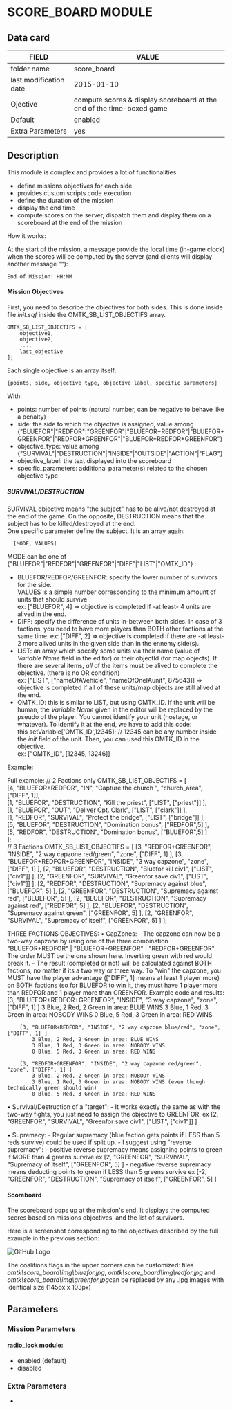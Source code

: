# SCORE_BOARD MODULE

## Data card

| FIELD                   | VALUE
|-------------------------|-------------
| folder name             | score_board
| last modification date  | 2015-01-10
| Ojective                | compute scores & display scoreboard at the end of the time-boxed game
| Default                 | enabled
| Extra Parameters        | yes

## Description

This module is complex and provides a lot of functionalities:

* define missions objectives for each side
* provides custom scripts code execution
* define the duration of the mission
* display the end time
* compute scores on the server, dispatch them and display them on a scoreboard at the end of the mission

How it works:

At the start of the mission, a message provide the local time (in-game clock) when the scores will be computed by the server (and clients will display another message ""):

    End of Mission: HH:MM


#### Mission Objectives

First, you need to describe the objectives for both sides. This is done inside file *init.sqf* inside the OMTK_SB_LIST_OBJECTIFS array. 

    OMTK_SB_LIST_OBJECTIFS = [  
	    objective1,  
	    objective2,  
	    ...,  
	    last_objective
    ];  

Each single objective is an array itself:

    [points, side, objective_type, objective_label, specific_parameters]  

With:

* points: number of points (natural number, can be negative to behave like a penalty)
* side: the side to which the objective is assigned, value among {"BLUEFOR"|"REDFOR"|"GREENFOR"|"BLUEFOR+REDFOR"|"BLUEFOR+GREENFOR"|"REDFOR+GREENFOR"|"BLUEFOR+REDFOR+GREENFOR"}
* objective_type: value among {"SURVIVAL"|"DESTRUCTION"|"INSIDE"|"OUTSIDE"|"ACTION"|"FLAG"}
* objective_label: the text displayed into the scoreboard
* specific_parameters: additional parameter(s) related to the chosen objective type

##### SURVIVAL/DESTRUCTION

SURVIVAL objective means "the subject" has to be alive/not destroyed at the end of the game. On the opposite, DESTRUCTION means that the subject has to be killed/destroyed at the end.  
One specific parameter define the subject. It is an array again:  

      [MODE, VALUES]

MODE can be one of {"BLUEFOR"|"REDFOR"|"GREENFOR"|"DIFF"|"LIST"|"OMTK_ID"} :

* BLUEFOR/REDFOR/GREENFOR: specify the lower number of survivors for the side.  
VALUES is a simple number corresponding to the minimum amount of units that should survive  
ex: ["BLUEFOR", 4] => objective is completed if -at least- 4 units are alived in the end.
* DIFF: specify the difference of units in-between both sides. In case of 3 factions, you need to have more players than BOTH other factions at the same time.
ex: ["DIFF", 2] => objective is completed if there are -at least- 2 more alived units in the given side than in the ennemy side(s).
* LIST: an array which specify some units via their name (value of *Variable Name* field in the editor) or their objectId (for map objects). If there are several items, *all* of the items must be alived to complete the objective. (there is no OR condition)  
ex: ["LIST", ["nameOfAVehicle", "nameOfOneIAunit", 875643]] => objective is completed if all of these units/map objects are still alived at the end.
* OMTK_ID: this is similar to LIST, but using OMTK_ID. If the unit will be human, the *Variable Name* given in the editor will be replaced by the pseudo of the player. You cannot identify your unit (hostage, or whatever). To identify it at the end, we have to add this code:  
      this setVariable['OMTK_ID',12345]; // 12345 can be any number
inside the *init* field of the unit. Then, you can used this OMTK_ID in the objective.  
ex: ["OMTK_ID", [12345, 13246]]

Example:



Full example: 
	// 2 Factions only
    OMTK_SB_LIST_OBJECTIFS = [  
	    [4, "BLUEFOR+REDFOR", "IN", "Capture the church ", "church_area", ["DIFF", 1]],  
	    [1, "BLUEFOR", "DESTRUCTION", "Kill the priest", ["LIST", ["priest"]] ],  
	    [1, "BLUEFOR", "OUT", "Deliver Cpt. Clark", ["LIST", ["clark"]] ],  
	    [1, "REDFOR", "SURVIVAL", "Protect the bridge", ["LIST", ["bridge"]] ],  
	    [5, "BLUEFOR", "DESTRUCTION", "Domination bonus", ["REDFOR",5] ],  
	    [5, "REDFOR", "DESTRUCTION", "Domination bonus", ["BLUEFOR",5] ]  
    ];  
	// 3 Factions
	OMTK_SB_LIST_OBJECTIFS = [
		[3, "REDFOR+GREENFOR", "INSIDE", "2 way capzone red/green", "zone", ["DIFF", 1] ],
		[3, "BLUEFOR+REDFOR+GREENFOR", "INSIDE", "3 way capzone", "zone", ["DIFF", 1] ],
		[2, "BLUEFOR", "DESTRUCTION", "Bluefor kill civ1", ["LIST", ["civ1"]]  ],
		[2, "GREENFOR", "SURVIVAL", "Greenfor save civ1", ["LIST", ["civ1"]] ],
		[2, "REDFOR", "DESTRUCTION", "Supremacy against blue", ["BLUEFOR", 5] ],
		[2, "GREENFOR", "DESTRUCTION", "Supremacy against red", ["BLUEFOR", 5] ],
		[2, "BLUEFOR",  "DESTRUCTION",  "Supremacy against red", ["REDFOR", 5] ],
		[2, "BLUEFOR",  "DESTRUCTION",  "Supremacy against green", ["GREENFOR", 5] ],
		[2, "GREENFOR", "SURVIVAL", "Supremacy of itself", ["GREENFOR", 5] ]
	];
	
THREE FACTIONS OBJECTIVES:
• CapZones:
	- The capzone can now be a two-way capzone by using one of the three combination "BLUEFOR+REDFOR" | "BLUEFOR+GREENFOR" | "REDFOR+GREENFOR". The order MUST be the one shown here. Inverting green with red would break it.
	- The result (completed or not) will be calculated against BOTH factions, no matter if its a two way or three way. To "win" the capzone, you MUST have the player advantage (["DIFF", 1] means at least 1 player more) on BOTH factions (so for BLUEFOR to win it, they must have 1 player more than REDFOR and 1 player more than GREENFOR.
	Example code and results:
		[3, "BLUEFOR+REDFOR+GREENFOR", "INSIDE", "3 way capzone", "zone", ["DIFF", 1] ]
			3 Blue, 2 Red, 2 Green in area: BLUE WINS
			3 Blue, 1 Red, 3 Green in area: NOBODY WINS
			0 Blue, 5 Red, 3 Green in area: RED WINS
			
		[3, "BLUEFOR+REDFOR", "INSIDE", "2 way capzone blue/red", "zone", ["DIFF", 1] ]
			3 Blue, 2 Red, 2 Green in area: BLUE WINS
			3 Blue, 1 Red, 3 Green in area: NOBODY WINS
			0 Blue, 5 Red, 3 Green in area: RED WINS
			
		[3, "REDFOR+GREENFOR", "INSIDE", "2 way capzone red/green", "zone", ["DIFF", 1] ]
			3 Blue, 2 Red, 2 Green in area: NOBODY WINS
			3 Blue, 1 Red, 3 Green in area: NOBODY WINS (even though technically green should win)
			0 Blue, 5 Red, 3 Green in area: RED WINS
				
• Survival/Destruction of a "target":
	- It works exactly the same as with the two-way fights, you just need to assign the objective to GREENFOR.
		ex 	[2, "GREENFOR", "SURVIVAL", "Greenfor save civ1", ["LIST", ["civ1"]] ]
	
• Supremacy:
	- Regular supremacy (blue faction gets points if LESS than 5 reds survive) could be used if split up.
	- I suggest using "reverse supremacy":
		- positive reverse supremacy means assigning points to green if MORE than 4 greens survive 
			ex [2, "GREENFOR", "SURVIVAL", "Supremacy of itself", ["GREENFOR", 5] ]
		- negative reverse supremacy means deducting points to green if LESS than 5 greens survive
			ex [-2, "GREENFOR", "DESTRUCTION", "Supremacy of itself", ["GREENFOR", 5] ]

#### Scoreboard

The scoreboard pops up at the mission's end. It displays the computed scores based on missions objectives, and the list of survivors.

Here is a screenshot corresponding to the objectives described by the full example in the previous section:

![GitHub Logo](../wiki/img/scoreboard.png)

The coalitions flags in the upper corners can be customized: files *omtk\\score_board\\img\\bluefor.jpg*, *omtk\\score_board\\img\\redfor.jpg* and *omtk\\score_board\\img\\greenfor.jpg*can be replaced by any .jpg images with identical size (145px x 103px)

## Parameters

### Mission Parameters

#### radio_lock module:
* enabled (default)
* disabled

### Extra Parameters

-
